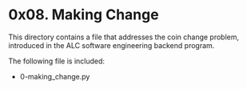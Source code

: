 # 0x08. Making Change

This directory contains a file that addresses the coin change problem, introduced in the ALC software engineering backend program.

The following file is included:

- 0-making_change.py